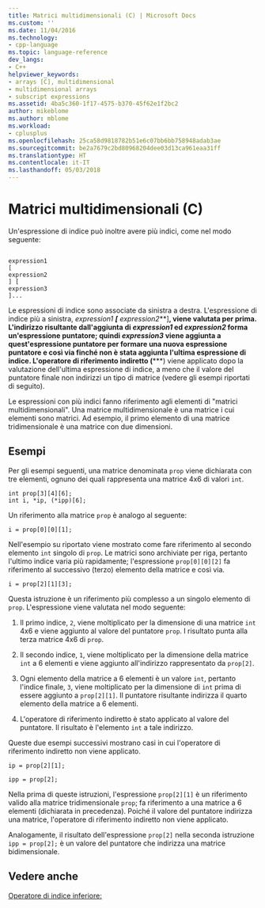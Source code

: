 ```yaml
---
title: Matrici multidimensionali (C) | Microsoft Docs
ms.custom: ''
ms.date: 11/04/2016
ms.technology:
- cpp-language
ms.topic: language-reference
dev_langs:
- C++
helpviewer_keywords:
- arrays [C], multidimensional
- multidimensional arrays
- subscript expressions
ms.assetid: 4ba5c360-1f17-4575-b370-45f62e1f2bc2
author: mikeblome
ms.author: mblome
ms.workload:
- cplusplus
ms.openlocfilehash: 25ca58d9818782b51e6c07bb6bb758948adab3ae
ms.sourcegitcommit: be2a7679c2bd80968204dee03d13ca961eaa31ff
ms.translationtype: HT
ms.contentlocale: it-IT
ms.lasthandoff: 05/03/2018
---
```

# <a name="multidimensional-arrays-c"></a>Matrici multidimensionali (C)
Un'espressione di indice può inoltre avere più indici, come nel modo seguente:  
  
```  
  
expression1  
[  
expression2  
] [  
expression3  
]...  
```  
  
 Le espressioni di indice sono associate da sinistra a destra. L'espressione di indice più a sinistra, *expression1 ***[*** expression2***]**, viene valutata per prima. L'indirizzo risultante dall'aggiunta di *expression1* ed *expression2* forma un'espressione puntatore; quindi *expression3* viene aggiunta a quest'espressione puntatore per formare una nuova espressione puntatore e così via finché non è stata aggiunta l'ultima espressione di indice. L'operatore di riferimento indiretto (**\***) viene applicato dopo la valutazione dell'ultima espressione di indice, a meno che il valore del puntatore finale non indirizzi un tipo di matrice (vedere gli esempi riportati di seguito).  
  
 Le espressioni con più indici fanno riferimento agli elementi di "matrici multidimensionali". Una matrice multidimensionale è una matrice i cui elementi sono matrici. Ad esempio, il primo elemento di una matrice tridimensionale è una matrice con due dimensioni.  
  
## <a name="examples"></a>Esempi  
 Per gli esempi seguenti, una matrice denominata `prop` viene dichiarata con tre elementi, ognuno dei quali rappresenta una matrice 4x6 di valori `int`.  
  
```  
int prop[3][4][6];  
int i, *ip, (*ipp)[6];  
```  
  
 Un riferimento alla matrice `prop` è analogo al seguente:  
  
```  
i = prop[0][0][1];  
```  
  
 Nell'esempio su riportato viene mostrato come fare riferimento al secondo elemento `int` singolo di `prop`. Le matrici sono archiviate per riga, pertanto l'ultimo indice varia più rapidamente; l'espressione `prop[0][0][2]` fa riferimento al successivo (terzo) elemento della matrice e così via.  
  
```  
i = prop[2][1][3];  
```  
  
 Questa istruzione è un riferimento più complesso a un singolo elemento di `prop`. L'espressione viene valutata nel modo seguente:  
  
1.  Il primo indice, `2`, viene moltiplicato per la dimensione di una matrice `int` 4x6 e viene aggiunto al valore del puntatore `prop`. I risultato punta alla terza matrice 4x6 di `prop`.  
  
2.  Il secondo indice, `1`, viene moltiplicato per la dimensione della matrice `int` a 6 elementi e viene aggiunto all'indirizzo rappresentato da `prop[2]`.  
  
3.  Ogni elemento della matrice a 6 elementi è un valore `int`, pertanto l'indice finale, `3`, viene moltiplicato per la dimensione di `int` prima di essere aggiunto a `prop[2][1]`. Il puntatore risultante indirizza il quarto elemento della matrice a 6 elementi.  
  
4.  L'operatore di riferimento indiretto è stato applicato al valore del puntatore. Il risultato è l'elemento `int` a tale indirizzo.  
  
 Queste due esempi successivi mostrano casi in cui l'operatore di riferimento indiretto non viene applicato.  
  
```  
ip = prop[2][1];  
  
ipp = prop[2];  
```  
  
 Nella prima di queste istruzioni, l'espressione `prop[2][1]` è un riferimento valido alla matrice tridimensionale `prop`; fa riferimento a una matrice a 6 elementi (dichiarata in precedenza). Poiché il valore del puntatore indirizza una matrice, l'operatore di riferimento indiretto non viene applicato.  
  
 Analogamente, il risultato dell'espressione `prop[2]` nella seconda istruzione `ipp = prop[2];` è un valore del puntatore che indirizza una matrice bidimensionale.  
  
## <a name="see-also"></a>Vedere anche  
 [Operatore di indice inferiore:](../cpp/subscript-operator.md)